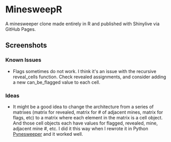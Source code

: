 # MinesweepR
 A minesweeper clone made entirely in R and published with Shinylive via GitHub Pages.

 ## Screenshots

 ### Known Issues
 - Flags sometimes do not work. I think it's an issue with the recursive reveal_cells function. Check revealed assignments, and consider adding a new can_be_flagged value to each cell.

### Ideas
- It might be a good idea to change the architecture from a series of matrixes (matrix for revealed, matrix for # of adjacent mines, matrix for flags, etc) to a matrix where each element in the matrix is a cell object. And those cell objects each have values for flagged, revealed, mine, adjacent mine #, etc. I did it this way when I rewrote it in Python [Pynesweeper](https://github.com/zachpeagler/Pynesweeper) and it worked well.
